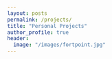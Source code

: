 ```yaml
---
layout: posts
permalink: /projects/
title: "Personal Projects"
author_profile: true
header:
  image: "/images/fortpoint.jpg"
---
```


